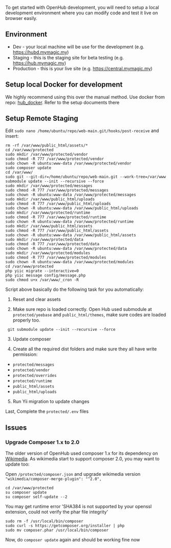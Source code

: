 To get started with OpenHub development, you will need to setup a local development environment where you can modify code and test it live on browser easily.

## Environment
  * Dev - your local machine will be use for the development (e.g. https://hubd.mymagic.my)
  * Staging - this is the staging site for beta testing (e.g. https://hub.mymagic.my)
  * Production - this is your live site (e.g. https://central.mymagic.my)

## Setup local Docker for development
We highly recommend using this over the manual method. Use docker from repo: [hub_docker](https://github.com/mymagic/hub_docker). Refer to the setup documents there

## Setup Remote Staging
Edit `sudo nano /home/ubuntu/repo/web-main.git/hooks/post-receive` and insert:

```
rm -rf /var/www/public_html/assets/*
cd /var/www/protected
sudo mkdir /var/www/protected/vendor
sudo chmod -R 777 /var/www/protected/vendor
sudo chown -R ubuntu:www-data /var/www/protected/vendor
sudo composer update
cd /var/www/
sudo git --git-dir=/home/ubuntu/repo/web-main.git --work-tree=/var/www submodule update --init --recursive --force
sudo mkdir /var/www/protected/messages
sudo chmod -R 777 /var/www/protected/messages
sudo chown -R ubuntu:www-data /var/www/protected/messages
sudo mkdir /var/www/public_html/uploads
sudo chmod -R 777 /var/www/public_html/uploads
sudo chown -R ubuntu:www-data /var/www/public_html/uploads
sudo mkdir /var/www/protected/runtime
sudo chmod -R 777 /var/www/protected/runtime
sudo chown -R ubuntu:www-data /var/www/protected/runtime
sudo mkdir /var/www/public_html/assets
sudo chmod -R 777 /var/www/public_html/assets
sudo chown -R ubuntu:www-data /var/www/public_html/assets
sudo mkdir /var/www/protected/data
sudo chmod -R 777 /var/www/protected/data
sudo chown -R ubuntu:www-data /var/www/protected/data
sudo mkdir /var/www/protected/modules
sudo chmod -R 777 /var/www/protected/modules
sudo chown -R ubuntu:www-data /var/www/protected/modules
cd /var/www/protected
php yiic migrate --interactive=0
php yiic message config/message.php
sudo chmod u+x /var/www/_cron -R
```

Script above basically do the following task for you automatically:

1. Reset and clear assets

2. Make sure repo is loaded correctly.
Open Hub used submodule at `protected/yeebase` and `public_html/themes`, make sure codes are loaded properly too.

``` git submodule update --init --recursive --force```

3. Update composer

4. Create all the required dist folders and make sure they all have write permission:
  * `protected/messages`
  * `protected/vendor`
  * `protected/overrides`
  * `protected/runtime`
  * `public_html/assets`
  * `public_html/uploads`

5. Run Yii migration to update changes

Last, Complete the `protected/.env` files 

## Issues
### Upgrade Composer 1.x to 2.0
The older version of OpenHub used composer 1.x for its dependency on [Wikimedia](https://github.com/wikimedia/composer-merge-plugin). As wikimedia start to support composer 2.0, you may want to update too:

Open `/protected/composer.json` and upgrade wikimedia version `"wikimedia/composer-merge-plugin": "^2.0",`

```
cd /var/www/protected
su composer update
su composer self-update --2
```

You may get runtime error 'SHA384 is not supported by your openssl extension, could not verify the phar file integrity'

```
sudo rm -f /usr/local/bin/composer
sudo curl -s https://getcomposer.org/installer | php
sudo mv composer.phar /usr/local/bin/composer
```

Now, do `composer update` again and should be working fine now